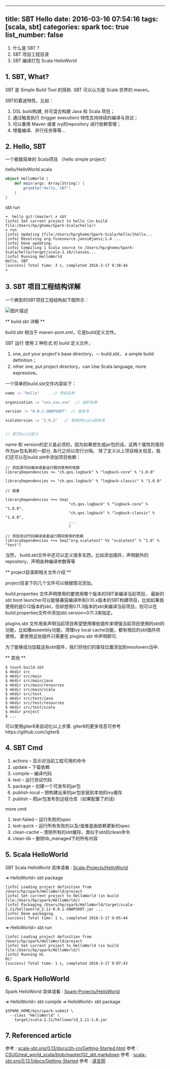 
---
title: SBT Hello
date: 2016-03-16 07:54:16
tags: [scala, sbt]
categories: spark
toc: true
list_number: false
---

 1. 什么是 SBT ?
 2. SBT 项目工程目录
 3. SBT 编译打包 Scala HelloWorld

<!--more-->

## 1. SBT, What?

SBT 是 Simple Build Tool 的简称. SBT 可以认为是 Scala 世界的 maven。

SBT的着迷特性，比如：

 1. DSL build构建, 并可混合构建 Java 和 Scala 项目；
 2. 通过触发执行 (trigger execution) 特性支持持续的编译与测试；
 3. 可以重用 Maven 或者 ivy的repository 进行依赖管理；
 4. 增量编译、并行任务等等...

## 2. Hello, SBT

一个极致简单的 Scala项目 （hello simple project）

hello/HelloWorld.scala

```scala
object HelloWorld {
    def main(args: Array[String]) {
        println("Hello, SBT")
    }
}
```

sbt run

```
➜  hello git:(master) ✗ sbt
[info] Set current project to hello (in build file:/Users/hp/ghome/Spark-Scala/hello/)
> run
[info] Updating {file:/Users/hp/ghome/Spark-Scala/hello/}hello...
[info] Resolving org.fusesource.jansi#jansi;1.4 ...
[info] Done updating.
[info] Compiling 1 Scala source to /Users/hp/ghome/Spark-Scala/hello/target/scala-2.10/classes...
[info] Running HelloWorld
Hello, SBT
[success] Total time: 3 s, completed 2016-3-17 9:38:44
>
```

## 3. SBT 项目工程结构详解

一个典型的SBT项目工程结构如下图所示：

![图片描述][1]

** build.sbt 详解 **

build.sbt 相当于 maven-pom.xml，它是build定义文件。 

SBT 运行 使用 2 种形式 的 build 定义文件，

 1. one, put your project's base directory，-- build.sbt， a simple build definition； 
 2. other one, put project directory，can Use Scala language, more expressive。

一个简单的build.sbt文件内容如下：

```scala
name := "hello"      // 项目名称

organization := "xxx.xxx.xxx"  // 组织名称

version := "0.0.1-SNAPSHOT"  // 版本号

scalaVersion := "2.9.2"   // 使用的Scala版本号


// 其它build定义

```
 name 和 version的定义是必须的，因为如果想生成jar包的话，这两个属性的值将作为jar包名称的一部分, 各行之间以空行分隔。
除了定义以上项目相关信息，我们还可以在build.sbt中添加项目依赖：

```
// 添加源代码编译或者运行期间使用的依赖
libraryDependencies += "ch.qos.logback" % "logback-core" % "1.0.0"

libraryDependencies += "ch.qos.logback" % "logback-classic" % "1.0.0"

// 或者

libraryDependencies ++= Seq(
                            "ch.qos.logback" % "logback-core" % "1.0.0",
                            "ch.qos.logback" % "logback-classic" % "1.0.0",
                            ...
                            )

// 添加测试代码编译或者运行期间使用的依赖
libraryDependencies ++= Seq("org.scalatest" %% "scalatest" % "1.8" % "test") 
```

当然， build.sbt文件中还可以定义很多东西，比如添加插件，声明额外的repository，声明各种编译参数等等

** project目录即相关文件介绍 **

project目录下的几个文件可以根据情况添加。

build.properties 文件声明使用的要使用哪个版本的SBT来编译当前项目， 最新的sbt boot launcher可以能够兼容编译所有0.10.x版本的SBT构建项目，比如如果我使用的是0.12版本的sbt，但却想用0.11.3版本的sbt来编译当前项目，则可以在build.properties文件中添加sbt.version=0.11.3来指定。

plugins.sbt 文件用来声明当前项目希望使用哪些插件来增强当前项目使用的sbt的功能，比如像assembly功能，清理ivy local cache功能，都有相应的sbt插件供使用， 要使用这些插件只需要在 plugins.sbt 中声明即可.

为了能够成功加载这些sbt插件，我们将他们的查找位置添加到resolovers当中.

** 其他 **

```shell
$ touch build.sbt
$ mkdir src
$ mkdir src/main
$ mkdir src/main/java
$ mkdir src/main/resources
$ mkdir src/main/scala
$ mkdir src/test
$ mkdir src/test/java
$ mkdir src/test/resources
$ mkdir src/test/scala
$ mkdir project
$ ...
```

可以使用giter8来自动化以上步骤.
giter8的更多信息可参考https://github.com//giter8.


## 4. SBT Cmd ##

 1. actions – 显示对当前工程可用的命令
 2. update – 下载依赖
 3. compile – 编译代码
 4. test – 运行测试代码
 5. package – 创建一个可发布的jar包
 6. publish-local – 把构建出来的jar包安装到本地的ivy缓存
 7. publish – 把jar包发布到远程仓库（如果配置了的话)

more cmd

 1. test-failed – 运行失败的spec
 2. test-quick – 运行所有失败的以及/或者是由依赖更新的spec
 3. clean-cache – 清除所有的sbt缓存。类似于sbt的clean命令
 4. clean-lib – 删除lib_managed下的所有内容

## 5. Scala HelloWorld

SBT Scala HelloWorld 具体请看 : <a href="https://github.com/blair1/language/tree/master/scala/ScalaWorld">Scala-Projects/HelloWorld</a>


➜  HelloWorld> sbt package

```shell
[info] Loading project definition from /Users/hp/spark/HelloWorld/project
[info] Set current project to HelloWorld (in build file:/Users/hp/spark/HelloWorld/)
[info] Packaging /Users/hp/spark/HelloWorld/target/scala-2.11/helloworld_2.11-0.0.1-SNAPSHOT.jar ...
[info] Done packaging.
[success] Total time: 1 s, completed 2016-3-17 9:05:44
```

➜  HelloWorld> sbt run

```shell
[info] Loading project definition from /Users/hp/spark/HelloWorld/project
[info] Set current project to HelloWorld (in build file:/Users/hp/spark/HelloWorld/)
[info] Running Hi
Hi!
[success] Total time: 1 s, completed 2016-3-17 9:07:43
```

## 6. Spark HelloWorld

Spark HelloWorld 具体请看 : <a href="https://github.com/blair1/hadoop-spark/tree/master/spark/HelloWorld">Spark-Projects/HelloWorld</a>


➜  HelloWorld> sbt compile
➜  HelloWorld> sbt package

```shell
$SPARK_HOME/bin/spark-submit \
  --class "HelloWorld" \
    target/scala-2.11/helloworld_2.11-1.0.jar
``` 
    
## 7. Referenced article ##

参考 : <a href="http://www.scala-sbt.org/0.13/docs/zh-cn/Getting-Started.html">scala-sbt.org/0.13/docs/zh-cn/Getting-Started.html</a>
参考 : <a href="https://github.com/CSUG/real_world_scala/blob/master/02_sbt.markdown">CSUG/real_world_scala/blob/master/02_sbt.markdown</a>
参考 : <a href="http://www.scala-sbt.org/0.13.1/docs/Getting-Started/Hello.html">scala-sbt.org/0.13.1/docs/Getting-Started</a>
参考 : <a href="http://article.yeeyan.org/view/442873/404261">译言网</a>


  [1]: https://segmentfault.com/img/bVtyRb
